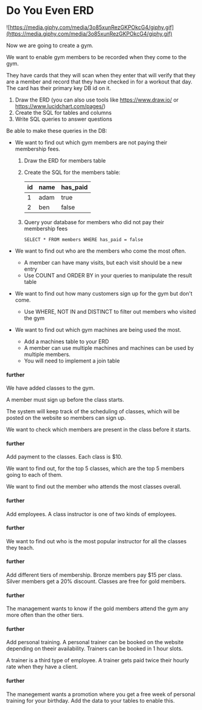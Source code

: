 # Do You Even ERD

![https://media.giphy.com/media/3o85xunRezGKPOkcG4/giphy.gif](https://media.giphy.com/media/3o85xunRezGKPOkcG4/giphy.gif)

Now we are going to create a gym.

We want to enable gym members to be recorded when they come to the gym.

They have cards that they will scan when they enter that will verify that they are a member and record that they have checked in for a workout that day. The card has their primary key DB id on it.

1. Draw the ERD (you can also use tools like https://www.draw.io/ or https://www.lucidchart.com/pages/)
2. Create the SQL for tables and columns 
3. Write SQL queries to answer questions

Be able to make these queries in the DB:

* We want to find out which gym members are not paying their membership fees.
  1. Draw the ERD for members table
  2. Create the SQL for the members table: 

      id | name | has_paid
      -- | ---- | -------
       1 | adam | true
       2 | ben  | false
   
  3. Query your database for members who did not pay their membership fees
  
      ```SELECT * FROM members WHERE has_paid = false```
   
* We want to find out who are the members who come the most often.
  * A member can have many visits, but each visit should be a new entry
  * Use COUNT and ORDER BY in your queries to manipulate the result table
* We want to find out how many customers sign up for the gym but don't come.
  * Use WHERE, NOT IN and DISTINCT to filter out members who visited the gym
* We want to find out which gym machines are being used the most.
  * Add a machines table to your ERD
  * A member can use multiple machines and machines can be used by multiple members.
  * You will need to implement a join table

#### further
We have added classes to the gym.

A member must sign up before the class starts.

The system will keep track of the scheduling of classes, which will be posted on the website so members can sign up.

We want to check which members are present in the class before it starts.

#### further
Add payment to the classes. Each class is $10.

We want to find out, for the top 5 classes, which are the top 5 members going to each of them.

We want to find out the member who attends the most classes overall.

#### further
Add employees. A class instructor is one of two kinds of employees.

#### further
We want to find out who is the most popular instructor for all the classes they teach.

#### further
Add different tiers of membership. Bronze members pay $15 per class. Silver members get a 20% discount. Classes are free for gold members.

#### further
The management wants to know if the gold members attend the gym any more often than the other tiers.

#### further
Add personal training. A personal trainer can be booked on the website depending on theeir availability. Trainers can be booked in 1 hour slots.

A trainer is a third type of employee. A trainer gets paid twice their hourly rate when they have a client.

#### further
The manegement wants a promotion where you get a free week of personal training for your birthday. Add the data to your tables to enable this.
